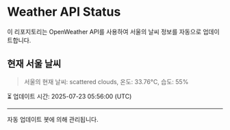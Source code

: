 
# Weather API Status

이 리포지토리는 OpenWeather API를 사용하여 서울의 날씨 정보를 자동으로 업데이트합니다.

## 현재 서울 날씨
> 서울의 현재 날씨: scattered clouds, 온도: 33.76°C, 습도: 55%

⏳ 업데이트 시간: 2025-07-23 05:56:00 (UTC)

---
자동 업데이트 봇에 의해 관리됩니다.
